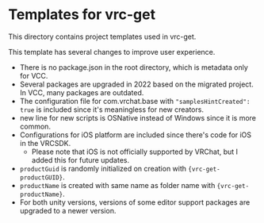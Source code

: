 # Templates for vrc-get

This directory contains project templates used in vrc-get.

This template has several changes to improve user experience.

- There is no package.json in the root directory, which is metadata only for VCC.
- Several packages are upgraded in 2022 based on the migrated project. In VCC, many packages are outdated.
- The configuration file for com.vrchat.base with `"samplesHintCreated": true` is included since it's meaningless for new creators.
- new line for new scripts is OSNative instead of Windows since it is more common.
- Configurations for iOS platform are included since there's code for iOS in the VRCSDK.
  - Please note that iOS is not officially supported by VRChat, but I added this for future updates.
- `productGuid` is randomly initialized on creation with `{vrc-get-productGUID}`.
- `productName` is created with same name as folder name with `{vrc-get-productName}`.
- For both unity versions, versions of some editor support packages are upgraded to a newer version.
